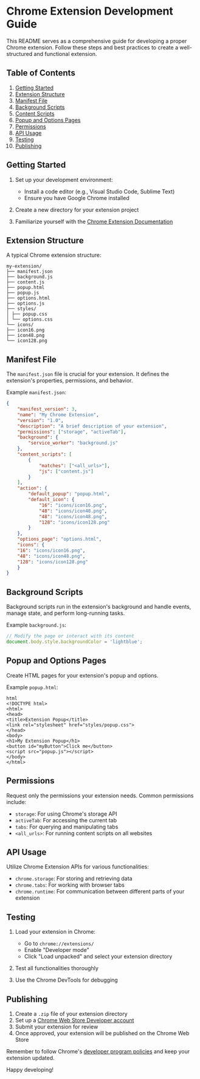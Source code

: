# Chrome Extension Development Guide

This README serves as a comprehensive guide for developing a proper Chrome extension. Follow these steps and best practices to create a well-structured and functional extension.

## Table of Contents

1. [Getting Started](#getting-started)
2. [Extension Structure](#extension-structure)
3. [Manifest File](#manifest-file)
4. [Background Scripts](#background-scripts)
5. [Content Scripts](#content-scripts)
6. [Popup and Options Pages](#popup-and-options-pages)
7. [Permissions](#permissions)
8. [API Usage](#api-usage)
9. [Testing](#testing)
10. [Publishing](#publishing)

## Getting Started

1. Set up your development environment:
   - Install a code editor (e.g., Visual Studio Code, Sublime Text)
   - Ensure you have Google Chrome installed

2. Create a new directory for your extension project

3. Familiarize yourself with the [Chrome Extension Documentation](https://developer.chrome.com/docs/extensions/)

## Extension Structure

A typical Chrome extension structure:

```
my-extension/
├── manifest.json
├── background.js
├── content.js
├── popup.html
├── popup.js
├── options.html
├── options.js
├── styles/
│ ├── popup.css
│ └── options.css
└── icons/
├── icon16.png
├── icon48.png
└── icon128.png
```

## Manifest File

The `manifest.json` file is crucial for your extension. It defines the extension's properties, permissions, and behavior.

Example `manifest.json`:

```json
{
	"manifest_version": 3,
	"name": "My Chrome Extension",
	"version": "1.0",
	"description": "A brief description of your extension",
	"permissions": ["storage", "activeTab"],
	"background": {
		"service_worker": "background.js"
	},
	"content_scripts": [
		{
			"matches": ["<all_urls>"],
			"js": ["content.js"]
		}
	],
	"action": {
		"default_popup": "popup.html",
		"default_icon": {
			"16": "icons/icon16.png",
			"48": "icons/icon48.png",
			"48": "icons/icon48.png",
			"128": "icons/icon128.png"
		}
	},
	"options_page": "options.html",
	"icons": {
	"16": "icons/icon16.png",
	"48": "icons/icon48.png",
	"128": "icons/icon128.png"
	}
}
```

## Background Scripts

Background scripts run in the extension's background and handle events, manage state, and perform long-running tasks.

Example `background.js`:

```javascript
// Modify the page or interact with its content
document.body.style.backgroundColor = 'lightblue';
```

## Popup and Options Pages

Create HTML pages for your extension's popup and options.

Example `popup.html`:


```
html
<!DOCTYPE html>
<html>
<head>
<title>Extension Popup</title>
<link rel="stylesheet" href="styles/popup.css">
</head>
<body>
<h1>My Extension Popup</h1>
<button id="myButton">Click me</button>
<script src="popup.js"></script>
</body>
</html>
```

## Permissions

Request only the permissions your extension needs. Common permissions include:

- `storage`: For using Chrome's storage API
- `activeTab`: For accessing the current tab
- `tabs`: For querying and manipulating tabs
- `<all_urls>`: For running content scripts on all websites

## API Usage

Utilize Chrome Extension APIs for various functionalities:

- `chrome.storage`: For storing and retrieving data
- `chrome.tabs`: For working with browser tabs
- `chrome.runtime`: For communication between different parts of your extension

## Testing

1. Load your extension in Chrome:
   - Go to `chrome://extensions/`
   - Enable "Developer mode"
   - Click "Load unpacked" and select your extension directory

2. Test all functionalities thoroughly
3. Use the Chrome DevTools for debugging

## Publishing

1. Create a `.zip` file of your extension directory
2. Set up a [Chrome Web Store Developer account](https://chrome.google.com/webstore/devconsole/)
3. Submit your extension for review
4. Once approved, your extension will be published on the Chrome Web Store

Remember to follow Chrome's [developer program policies](https://developer.chrome.com/docs/webstore/program_policies/) and keep your extension updated.

Happy developing!